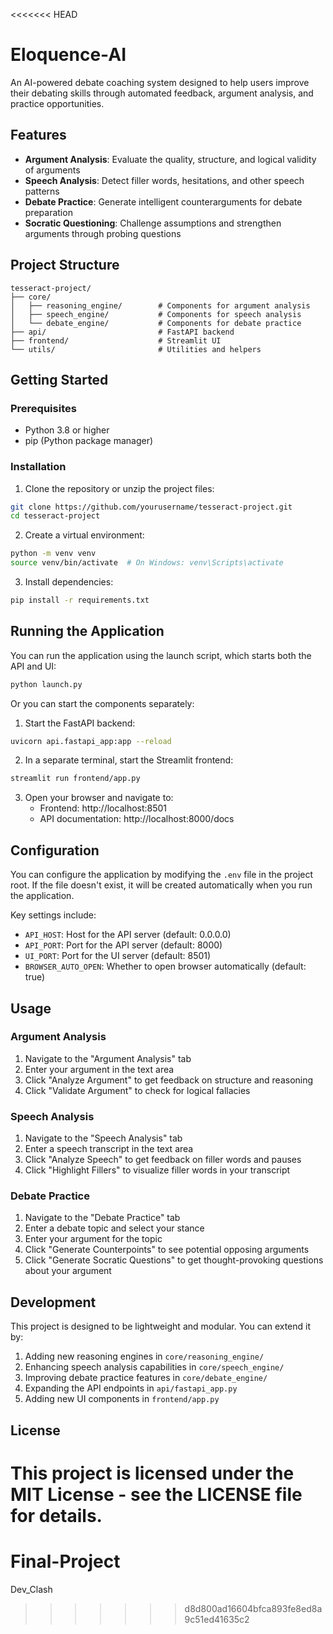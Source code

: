 <<<<<<< HEAD
# Eloquence-AI

An AI-powered debate coaching system designed to help users improve their debating skills through automated feedback, argument analysis, and practice opportunities.

## Features

- **Argument Analysis**: Evaluate the quality, structure, and logical validity of arguments
- **Speech Analysis**: Detect filler words, hesitations, and other speech patterns
- **Debate Practice**: Generate intelligent counterarguments for debate preparation
- **Socratic Questioning**: Challenge assumptions and strengthen arguments through probing questions

## Project Structure

```
tesseract-project/
├── core/
│   ├── reasoning_engine/        # Components for argument analysis
│   ├── speech_engine/           # Components for speech analysis
│   └── debate_engine/           # Components for debate practice
├── api/                         # FastAPI backend
├── frontend/                    # Streamlit UI
└── utils/                       # Utilities and helpers
```

## Getting Started

### Prerequisites

- Python 3.8 or higher
- pip (Python package manager)

### Installation

1. Clone the repository or unzip the project files:
```bash
git clone https://github.com/yourusername/tesseract-project.git
cd tesseract-project
```

2. Create a virtual environment:
```bash
python -m venv venv
source venv/bin/activate  # On Windows: venv\Scripts\activate
```

3. Install dependencies:
```bash
pip install -r requirements.txt
```

## Running the Application

You can run the application using the launch script, which starts both the API and UI:

```bash
python launch.py
```

Or you can start the components separately:

1. Start the FastAPI backend:
```bash
uvicorn api.fastapi_app:app --reload
```

2. In a separate terminal, start the Streamlit frontend:
```bash
streamlit run frontend/app.py
```

3. Open your browser and navigate to:
   - Frontend: http://localhost:8501
   - API documentation: http://localhost:8000/docs

## Configuration

You can configure the application by modifying the `.env` file in the project root. If the file doesn't exist, it will be created automatically when you run the application.

Key settings include:
- `API_HOST`: Host for the API server (default: 0.0.0.0)
- `API_PORT`: Port for the API server (default: 8000)
- `UI_PORT`: Port for the UI server (default: 8501)
- `BROWSER_AUTO_OPEN`: Whether to open browser automatically (default: true)

## Usage

### Argument Analysis

1. Navigate to the "Argument Analysis" tab
2. Enter your argument in the text area
3. Click "Analyze Argument" to get feedback on structure and reasoning
4. Click "Validate Argument" to check for logical fallacies

### Speech Analysis

1. Navigate to the "Speech Analysis" tab
2. Enter a speech transcript in the text area
3. Click "Analyze Speech" to get feedback on filler words and pauses
4. Click "Highlight Fillers" to visualize filler words in your transcript

### Debate Practice

1. Navigate to the "Debate Practice" tab
2. Enter a debate topic and select your stance
3. Enter your argument for the topic
4. Click "Generate Counterpoints" to see potential opposing arguments
5. Click "Generate Socratic Questions" to get thought-provoking questions about your argument

## Development

This project is designed to be lightweight and modular. You can extend it by:

1. Adding new reasoning engines in `core/reasoning_engine/`
2. Enhancing speech analysis capabilities in `core/speech_engine/`
3. Improving debate practice features in `core/debate_engine/`
4. Expanding the API endpoints in `api/fastapi_app.py`
5. Adding new UI components in `frontend/app.py`

## License

This project is licensed under the MIT License - see the LICENSE file for details.
=======
# Final-Project
Dev_Clash
>>>>>>> d8d800ad16604bfca893fe8ed8a9c51ed41635c2

